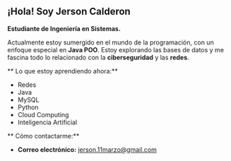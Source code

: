 ## ¡Hola! Soy Jerson Calderon

**Estudiante de Ingeniería en Sistemas.** 

Actualmente estoy sumergido en el mundo de la programación, con un enfoque especial en **Java POO**. Estoy explorando las bases de datos y me fascina todo lo relacionado con la **ciberseguridad** y las **redes**.

** Lo que estoy aprendiendo ahora:**
* Redes
* Java
* MySQL
* Python 
* Cloud Computing
* Inteligencia Artificial

** Cómo contactarme:**
* **Correo electrónico:** jerson.11marzo@gmail.com
